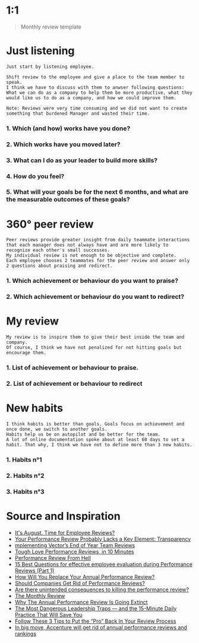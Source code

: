 # 1:1

> Monthly review template

# Just listening

```
Just start by listening employee.

Shift review to the employee and give a place to the team member to speak.
I think we have to discuss with them to anwser following questions: What we can do as a company to help them be more productive, what they would like us to do as a company, and how we could improve them.

Note: Reviews were very time consuming and we did not want to create something that burdened Manager and wasted their time.
```

### 1. Which (and how) works have you done?
### 2. Which works have you moved later?
### 3. What can I do as your leader to build more skills?
### 4. How do you feel?
### 5. What will your goals be for the next 6 months, and what are the measurable outcomes of these goals?

# 360° peer review

```
Peer reviews provide greater insight from daily teammate interactions that each manager does not always have and are more likely to recognize each other's small successes.
My individual review is not enough to be objective and complete.
Each employee chooses 2 teammates for the peer review and answer only 2 questions about praising and redirect.
```

### 1. Which achievement or behaviour do you want to praise?
### 2. Which achievement or behaviour do you want to redirect?

# My review

```
My review is to inspire them to give their best inside the team and company.
Of course, I think we have not penalized for not hitting goals but encourage them.
```

### 1. List of achievement or behaviour to praise.
### 2. List of achievement or behaviour to redirect

# New habits

```
I think habits is better than goals. Goals focus on achievement and once done, we switch to another goals.
Habits help us be on autopilot and be better for the team.
A lot of online documentation spoke about at least 60 days to set a habit. That why, I think we have not to define more than 3 new habits.
```

### 1. Habits n°1
### 2. Habits n°2
### 3. Habits n°3

# Source and Inspiration

* [It's August. Time for Employee Reviews?](http://www.inc.com/guides/201108/five-tips-for-a-smarter-review-process.html)
* [Your Performance Review Probably Lacks a Key Element: Transparency](https://medium.com/@bullit_me/your-performance-review-probably-lacks-a-key-element-transparency-6360bfd75203#.74qhrxfgw)
* [mplementing Vector’s End of Year Team Reviews](https://medium.com/@maggie_4259/implementing-vector-s-end-of-year-team-reviews-2c360e1aa738#.g1a5db521)
* [Tough Love Performance Reviews, in 10 Minutes](https://medium.com/@MotivateDesign/tough-love-performance-reviews-in-10-minutes-c19ad305dcd6#.k0erd4hsf)
* [Performance Review From Hell](https://medium.com/@101/performance-review-from-hell-22021799d2ae#.oynipkofp)
* [15 Best Questions for effective employee evaluation during Performance Reviews (Part 1)](https://medium.com/navigating-organizational-change/15-best-questions-for-effective-employee-evaluation-during-performance-reviews-part-1-2308e3787110#.n6arfsta9)
* [How Will You Replace Your Annual Performance Review?](https://medium.com/@15Five/how-will-you-replace-your-annual-performance-review-3e9dd08033e4#.mjldcgiag)
* [Should Companies Get Rid of Performance Reviews?](https://readthink.com/should-companies-get-rid-of-performance-reviews-1e03b7726cc1#.xrss02c9m)
* [Are there unintended consequences to killing the performance review?](https://medium.com/@roxannephen/are-there-unintended-consequences-to-killing-the-performance-review-e8709162b0c0#.81ebrjt7v)
* [The Monthly Review](http://zenhabits.net/review/)
* [Why The Annual Performance Review Is Going Extinct](http://www.fastcompany.com/3052135/the-future-of-work/why-the-annual-performance-review-is-going-extinct)
* [The Most Dangerous Leadership Traps — and the 15-Minute Daily Practice That Will Save You](http://firstround.com/review/the-most-dangerous-leadership-traps-and-the-15-minute-daily-practice-that-will-save-you/)
* [Follow These 3 Tips to Put the “Pro” Back In Your Review Process](https://community.articulate.com/series/52/articles/follow-these-3-tips-to-put-the-pro-back-in-your-review-process?utm_source=LinkedIn&utm_medium=Social&utm_campaign=ELH)
* [In big move, Accenture will get rid of annual performance reviews and rankings](https://www.washingtonpost.com/news/on-leadership/wp/2015/07/21/in-big-move-accenture-will-get-rid-of-annual-performance-reviews-and-rankings/)
